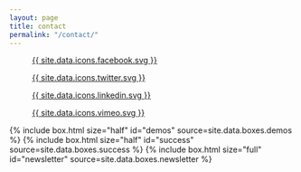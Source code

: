 ```yaml
---
layout: page
title: contact
permalink: "/contact/"
---
```

<section id="social-icons">
  <figure>
    <a href="http://www.facebook.com/edgepointlearningllc">
      {{ site.data.icons.facebook.svg }}
    </a>
  </figure>

  <figure>
    <a href="https://twitter.com/EdgePointLearn">
      {{ site.data.icons.twitter.svg }}
    </a>
  </figure>

  <figure>
    <a href="https://www.linkedin.com/company/edgepoint-learning">
      {{ site.data.icons.linkedin.svg }}
    </a>
  </figure>

  <figure>
    <a href="http://vimeo.com/edgepointlearning">
      {{ site.data.icons.vimeo.svg }}
    </a>
  </figure>
</section>

{% include box.html size="half" id="demos" source=site.data.boxes.demos %}
{% include box.html size="half" id="success" source=site.data.boxes.success %}
{% include box.html size="full" id="newsletter" source=site.data.boxes.newsletter %}
